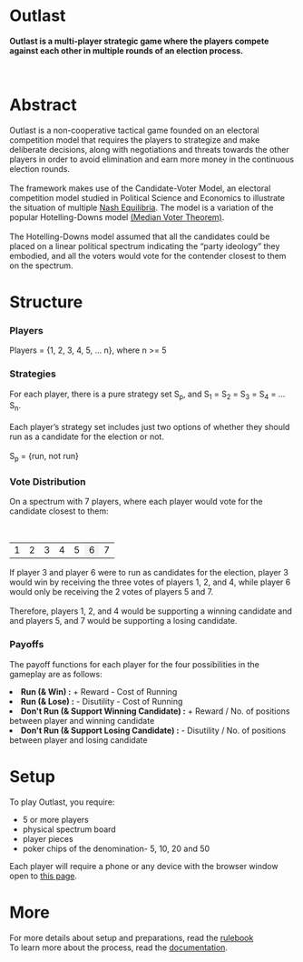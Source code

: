 <h1>Outlast</h1>
<p><b>Outlast is a multi-player strategic game where the players compete against each other in multiple rounds of an election process.</b></p>

<br>
<h1>Abstract</h1>
<p>
Outlast is a non-cooperative tactical game founded on an electoral competition model that requires the players to strategize and make deliberate decisions, along with negotiations and threats towards the other players in order to avoid elimination and earn more money in the continuous election rounds.
<br><br>
The framework makes use of the Candidate-Voter Model, an electoral competition model studied in Political Science and Economics to illustrate the situation of multiple <a href="https://en.wikipedia.org/wiki/Nash_equilibrium">Nash Equilibria</a>. The model is a variation of the popular Hotelling-Downs model <a href="https://en.wikipedia.org/wiki/Median_voter_theorem">(Median Voter Theorem)</a>. 
<br><br>
The Hotelling-Downs model assumed that all the candidates could be placed on a linear political spectrum indicating the “party ideology” they embodied, and all the voters would vote for the contender closest to them on the spectrum.
</p>

<h1>Structure</h1>

<h3>Players</h3>
<p>Players = {1, 2, 3, 4, 5, … n}, where n >= 5</p>

<h3>Strategies</h3>
<p>
For each player, there is a pure strategy set S<sub>p</sub>, and S<sub>1</sub> = S<sub>2</sub> = S<sub>3</sub> = S<sub>4</sub> = … S<sub>n</sub>.
<br><br>
Each player’s strategy set includes just two options of whether they should run as a candidate for the election or not.
<br><br>
S<sub>p</sub> = {run, not run}
</p>

<h3>Vote Distribution</h3>
<p>On a spectrum with 7 players, where each player would vote for the candidate closest to them:</p>
<br>
<table>
<tr><td>1</td><td>2</td><td>3</td><td>4</td><td>5</td><td style="background-color: #F3F3F3;">6</td><td>7</td></tr>
</table>
<p>If player 3 and player 6 were to run as candidates for the election, player 3 would win by receiving the three votes of players 1, 2, and 4, while player 6 would only be receiving the 2 votes of players 5 and 7.
<br><br>
Therefore, players 1, 2, and 4 would be supporting a winning candidate and and players 5, and 7 would be supporting a losing candidate.
</p>

<h3>Payoffs</h3>
<p>The payoff functions for each player for the four possibilities in the gameplay are as follows: 
<br>
<ui>
<li><b>Run (& Win) :</b> + Reward - Cost of Running</li>
<li><b>Run (& Lose) :</b> - Disutility - Cost of Running</li>
<li><b>Don't Run (& Support Winning Candidate) :</b> + Reward / No. of positions between player and winning candidate</li>
<li><b>Don't Run (& Support Losing Candidate) :</b> - Disutility / No. of positions between player and losing candidate</li>
</ui>
</p>

<h1>Setup</h1>
<p>To play Outlast, you require:</p>
<ul>
<li>5 or more players 
<li>physical spectrum board</li>
<li>player pieces</li> 
<li>poker chips of the denomination- 5, 10, 20 and 50</li>
</ul>
<p>Each player will require a phone or any device with the browser window open to <a href="https://outlast-game.herokuapp.com">this page</a>.</p>

<h1>More</h1>
For more details about setup and preparations, read the <a href="https://dl.dropboxusercontent.com/s/kjukfvq0g776tdu/Outlast%20-%20Rulebook.pdf?dl=0">rulebook</a>
<br>
To learn more about the process, read the <a href="https://dl.dropboxusercontent.com/s/jktbto23ttx77qn/Outlast%20-%20Documentation.pdf?dl=0">documentation</a>.
